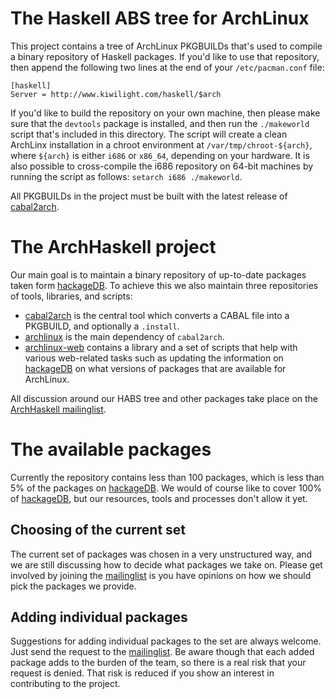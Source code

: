The Haskell ABS tree for ArchLinux
==================================

This project contains a tree of ArchLinux PKGBUILDs that's used to compile a
binary repository of Haskell packages. If you'd like to use that repository,
then append the following two lines at the end of your `/etc/pacman.conf` file:

    [haskell]
    Server = http://www.kiwilight.com/haskell/$arch

If you'd like to build the repository on your own machine, then please make
sure that the `devtools` package is installed, and then run the `./makeworld`
script that's included in this directory. The script will create a clean
ArchLinx installation in a chroot environment at `/var/tmp/chroot-${arch}`,
where `${arch}` is either `i686` or `x86_64`, depending on your hardware. It is
also possible to cross-compile the i686 repository on 64-bit machines by
running the script as follows: `setarch i686 ./makeworld`.

All PKGBUILDs in the project must be built with the latest release of
[cabal2arch][2].

The ArchHaskell project
=======================

Our main goal is to maintain a binary repository of up-to-date packages taken
form [hackageDB][1].  To achieve this we also maintain three repositories of
tools, libraries, and scripts:

* [cabal2arch][2] is the central tool which converts a CABAL file into a
  PKGBUILD, and optionally a `.install`.
* [archlinux][3] is the main dependency of `cabal2arch`.
* [archlinux-web][4] contains a library and a set of scripts that help with
  various web-related tasks such as updating the information on [hackageDB][1]
  on what versions of packages that are available for ArchLinux.

All discussion around our HABS tree and other packages take place on the
[ArchHaskell mailinglist][5].

The available packages
======================

Currently the repository contains less than 100 packages, which is less than
5% of the packages on [hackageDB][1].  We would of course like to cover 100%
of [hackageDB][1], but our resources, tools and processes don't allow it yet.

Choosing of the current set
--------------------------

The current set of packages was chosen in a very unstructured way, and we are
still discussing how to decide what packages we take on.  Please get involved
by joining the [mailinglist][5] is you have opinions on how we should pick the
packages we provide.

Adding individual packages
--------------------------

Suggestions for adding individual packages to the set are always welcome.
Just send the request to the [mailinglist][5].  Be aware though that each
added package adds to the burden of the team, so there is a real risk that
your request is denied.  That risk is reduced if you show an interest in
contributing to the project.

[1]: http://hackage.haskell.org/packages/hackage.html
[2]: https://github.com/archhaskell/cabal2arch
[3]: https://github.com/archhaskell/archlinux
[4]: https://github.com/archhaskell/archlinux-web
[5]: http://www.haskell.org/mailman/listinfo/arch-haskell
